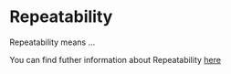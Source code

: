 <!-- Three entries connected: Reproducibility, Replicability, Repeatability -->

# Repeatability

Repeatability means ...

You can find futher information about Repeatability [here](../T3.4/reproducibility.md)
